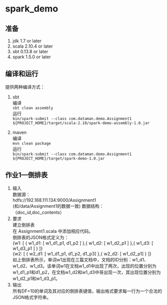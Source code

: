 # spark_demo
## 准备  
1. jdk 1.7 or later  
2. scala 2.10.4 or later  
3. sbt 0.13.8 or later  
4. spark 1.5.0 or later  

## 编译和运行  
提供两种编译方式：  
  1. sbt  
编译  
`sbt clean assembly`  
运行  
`bin/spark-submit --class com.dataman.demo.Assignment1 ${PROJECT_HOME}/target/scala-2.10/spark-demo-assembly-1.0.jar`  

  2. maven  
编译  
`mvn clean package`  
运行  
`bin/spark-submit --class com.dataman.demo.Assignment1 ${PROJECT_HOME}/target/spark-demo-1.0.jar`  

## 作业1—倒排表
1. 输入  
数据源：  
	hdfs://192.168.111.134:9000/Assignment1  
	(和/data/Assignment1的数据一致)
数据结构：  
	（doc_id,doc_contents）  
2. 要求  
建立倒排表  
	在 Assignment1.scala 中添加相应代码。  
	倒排表的JSON格式定义为：  
{w1: [ { w1_d1: [ w1_d1_p1, d1_p2 ] },{ w1_d2: [ w1_d2_p1 ] },{ w1_d3: [ w1_d3_p1 ] } ]}  
{w2: [ { w2_d1: [ w1_d1_p1, d1_p2, d1_p3] },{ w2_d2: [ w1_d2_p1] } ]}  
	如上倒排表所示，单词w1出现在三篇文档中，文档的ID分别：w1_d1、w1_d2、w1_d3。该单词w1在文档w1_d1中出现了两次，出现的位置分别为w1_d1_p1和d1_p2，在文档w1_d2和w1_d3中哥出现一次，其出现位置分别为w1_d2_p1和w1_d3_p1。  
3. 输出  
	所有DF=10的单词及其对应的倒排表键值，输出格式要求每一行为一个合法的JSON格式字符串。  
    
